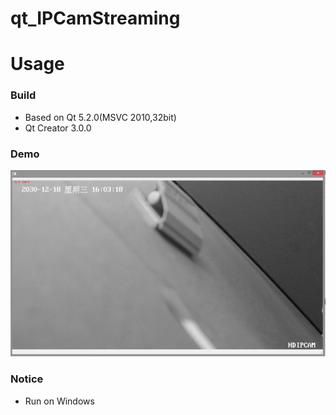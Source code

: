 qt_IPCamStreaming
================

 
Usage
================

### Build 
 
- Based on Qt 5.2.0(MSVC 2010,32bit)
- Qt Creator 3.0.0 


### Demo

![Demo](https://github.com/ChihChengYang/qt_IPCamStreaming/blob/master/demo.png) 
 
### Notice 

- Run on Windows 

 